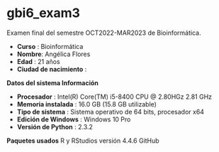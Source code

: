# gbi6_exam3
Examen final del semestre OCT2022-MAR2023 de Bioinformática.
- **Curso** : Bioinformática 
- **Nombre**: Angélica Flores 
- **Edad** : 21 años
- **Ciudad de nacimiento** :  

**Datos del sistema	Información**
- **Procesador** :	Intel(R) Core(TM) i5-8400 CPU @ 2.80HGz 2.81 GHz
- **Memoria instalada** :	16.0 GB (15.8 GB utilizable)
- **Tipo de sistema** :	Sistema operativo de 64 bits, procesador x64
- **Edición de Windows** :	Windows 10 Pro
- **Versión de Python** : 2.3.2


**Paquetes usados**
  R y RStudios versión 4.4.6
  GitHub
  

